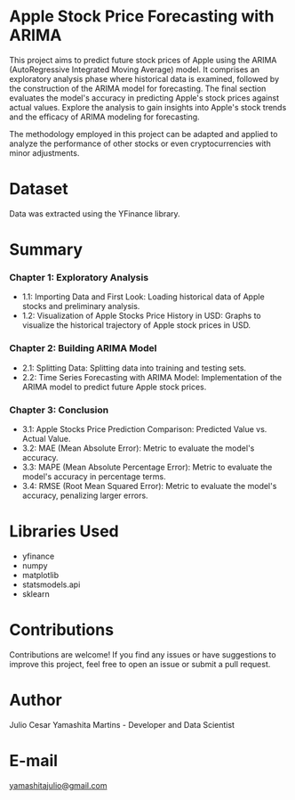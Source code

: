 # Apple Stock Price Forecasting with ARIMA
This project aims to predict future stock prices of Apple using the ARIMA (AutoRegressive Integrated Moving Average) model. It comprises an exploratory analysis phase where historical data is examined, followed by the construction of the ARIMA model for forecasting. The final section evaluates the model's accuracy in predicting Apple's stock prices against actual values. Explore the analysis to gain insights into Apple's stock trends and the efficacy of ARIMA modeling for forecasting.

The methodology employed in this project can be adapted and applied to analyze the performance of other stocks or even cryptocurrencies with minor adjustments.

# Dataset
Data was extracted using the YFinance library.

# Summary
### Chapter 1: Exploratory Analysis
- 1.1: Importing Data and First Look: Loading historical data of Apple stocks and preliminary analysis.
- 1.2: Visualization of Apple Stocks Price History in USD: Graphs to visualize the historical trajectory of Apple stock prices in USD.
### Chapter 2: Building ARIMA Model
- 2.1: Splitting Data: Splitting data into training and testing sets.
- 2.2: Time Series Forecasting with ARIMA Model: Implementation of the ARIMA model to predict future Apple stock prices.
### Chapter 3: Conclusion
- 3.1: Apple Stocks Price Prediction Comparison: Predicted Value vs. Actual Value.
- 3.2: MAE (Mean Absolute Error): Metric to evaluate the model's accuracy.
- 3.3: MAPE (Mean Absolute Percentage Error): Metric to evaluate the model's accuracy in percentage terms.
- 3.4: RMSE (Root Mean Squared Error): Metric to evaluate the model's accuracy, penalizing larger errors.

# Libraries Used
- yfinance
- numpy
- matplotlib
- statsmodels.api
- sklearn

# Contributions
Contributions are welcome! If you find any issues or have suggestions to improve this project, feel free to open an issue or submit a pull request.

# Author
Julio Cesar Yamashita Martins - Developer and Data Scientist

# E-mail
yamashitajulio@gmail.com
